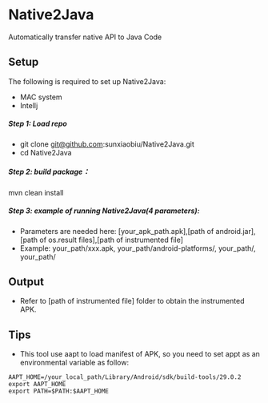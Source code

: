 # Native2Java
Automatically transfer native API to Java Code


## Setup
The following is required to set up Native2Java:
* MAC system
* Intellj

##### Step 1: Load repo
* git clone git@github.com:sunxiaobiu/Native2Java.git
* cd Native2Java

##### Step 2: build package：
mvn clean install

##### Step 3: example of running Native2Java(4 parameters):
* Parameters are needed here: [your_apk_path.apk],[path of android.jar],[path of os.result files],[path of instrumented file]
* Example: your_path/xxx.apk, your_path/android-platforms/, your_path/, your_path/
       
   
## Output
* Refer to [path of instrumented file] folder to obtain the instrumented APK.

## Tips
* This tool use aapt to load manifest of APK, so you need to set appt as an environmental variable as follow:

```
AAPT_HOME=/your_local_path/Library/Android/sdk/build-tools/29.0.2
export AAPT_HOME
export PATH=$PATH:$AAPT_HOME
```